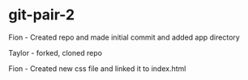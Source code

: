 # git-pair-2

Fion - Created repo and made initial commit and added app directory

Taylor - forked, cloned repo

Fion - Created new css file and linked it to index.html